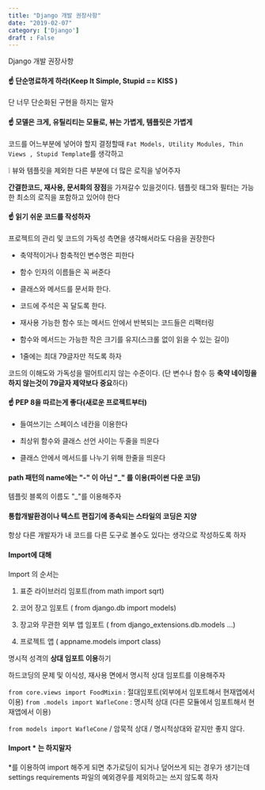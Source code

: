 ```yaml
---
title: "Django 개발 권장사항"
date: "2019-02-07"
category: ['Django']
draft : False
---
```


Django 개발 권장사항


#### ☝ 단순명료하게 하라(Keep It Simple, Stupid  == KISS )
단 너무 단순화된 구현을 하지는 말자


#### ☝ 모델은 크게, 유틸리티는 모듈로, 뷰는 가볍게, 템플릿은 가볍게

코드를 어느부분에 넣어야 할지 결정할때
`Fat Models, Utility Modules, Thin Views , Stupid Template`를 생각하고

❕ 뷰와 템플릿을 제외한 다른 부분에 더 많은 로직을 넣어주자

**간결한코드, 재사용, 문서화의 장점**을 가져갈수 있을것이다.
템플릿 태그와 필터는 가능한 최소의 로직을 포함하고 있어야 한다



#### ☝ 읽기 쉬운 코드를 작성하자

프로젝트의 관리 및 코드의 가독성 측면을 생각해서라도 다음을 권장한다

* 축약적이거나 함축적인 변수명은 피한다

* 함수 인자의 이름들은 꼭 써준다

* 클래스와 메서드를 문서화 한다.

* 코드에 주석은 꼭 달도록 한다.

* 재사용 가능한 함수 또는 메서드 안에서 반복되는 코드들은 리팩터링

* 함수와 메서드는 가능한 작은 크기를 유지(스크롤 없이 읽을 수 있는 길이)

* 1줄에는 최대 79글자만 적도록 하자

코드의 이해도와 가독성을 떨어트리지 않는 수준이다.
(단 변수나 함수 등 **축약 네이밍을 하지 않는것이 79글자 제약보다 중요**하다)


#### ☝ PEP 8을 따르는게 좋다(새로운 프로젝트부터)

* 들여쓰기는 스페이스 네칸을 이용한다

* 최상위 함수와 클래스 선언 사이는 두줄을 띄운다

* 클래스 안에서 메서드를 나누기 위해 한줄을 띄운다



#### path 패턴의 name에는 "-" 이 아닌  "_" 를 이용(파이썬 다운 코딩)

템플릿 블록의 이름도  "_"를 이용해주자



#### 통합개발환경이나 텍스트 편집기에 종속되는 스타일의 코딩은 지양

항상 다른 개발자가 내 코드를 다른 도구로 볼수도 있다는 생각으로 작성하도록 하자



#### Import에 대해

Import 의 순서는

1. 표준 라이브러리 임포트(from math import sqrt)

2. 코어 장고 임포트 ( from django.db import models)

3. 장고와 무관한 외부 앱 임포트 ( from django_extensions.db.models ...)

4. 프로젝트 앱 ( appname.models import class)



명시적 성격의 **상대 임포트 이용**하기

하드코딩의 문제 및 이식성, 재사용 면에서 명시적 상대 임포트를 이용해주자

`from core.views import FoodMixin` : 절대임포트(외부에서 임포트해서 현재앱에서이용)
`from .models import WafleCone` : 명시적 상대 (다른 모듈에서 임포트해서 현재앱에서 이용)

`from models import WafleCone` / 암묵적 상대 / 명시적상대와 같지만 좋지 않다.



#### Import * 는 하지말자

*를 이용하여 import 해주게 되면 추가로딩이 되거나 덮어쓰게 되는 경우가 생기는데
settings requirements 파일의 예외경우를 제외하고는 쓰지 않도록 하자

